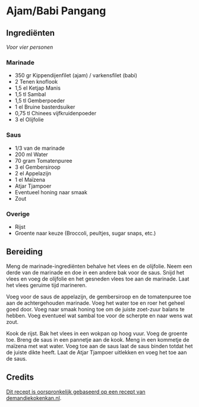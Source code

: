 # Ajam/Babi Pangang
## Ingrediënten
_Voor vier personen_

### Marinade
- 350 gr Kippendijenfilet (ajam) / varkensfilet (babi)
- 2 Tenen knoflook
- 1,5 el Ketjap Manis
- 1,5 tl Sambal
- 1,5 tl Gemberpoeder
- 1 el Bruine basterdsuiker
- 0,75 tl Chinees vijfkruidenpoeder
- 3 el Olijfolie

### Saus
- 1/3 van de marinade
- 200 ml Water
- 70 gram Tomatenpuree
- 3 el Gembersiroop
- 2 el Appelazijn
- 1 el Maïzena
- Atjar Tjampoer
- Eventueel honing naar smaak
- Zout

### Overige
- Rijst
- Groente naar keuze (Broccoli, peultjes, sugar snaps, etc.)

## Bereiding
Meng de marinade-ingrediënten behalve het vlees en de olijfolie. Neem een derde van de marinade en doe in een andere bak voor de saus. Snijd het vlees en voeg de olijfolie en het gesneden vlees toe aan de marinade. Laat het vlees geruime tijd marineren.

Voeg voor de saus de appelazijn, de gembersiroop en de tomatenpuree toe aan de achtergehouden marinade. Voeg het water toe en roer het geheel goed door. Voeg naar smaak honing toe om de juiste zoet-zuur balans te hebben. Voeg eventueel wat sambal toe voor de scherpte en naar wens wat zout. 

Kook de rijst. Bak het vlees in een wokpan op hoog vuur. Voeg de groente toe. Breng de saus in een pannetje aan de kook. Meng in een kommetje de maïzena met wat water. Voeg toe aan de saus laat de saus binden totdat het de juiste dikte heeft. Laat de Atjar Tjampoer uitlekken en voeg het toe aan de saus. 

## Credits
[Dit recept is oorspronkelijk gebaseerd op een recept van demandiekokenkan.nl](http://www.demandiekokenkan.nl/babi-pangang-zoals-bij-de-chinees/).
